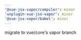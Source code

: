 ```yaml
---
'@vue-jsx-vapor/compiler': minor
'unplugin-vue-jsx-vapor': minor
'@vue-jsx-vapor/babel': minor
---
```


migrate to vue/core's vapor branch
